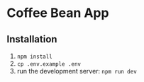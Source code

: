 # Coffee Bean App


## Installation

1. `npm install`
2. `cp .env.example .env`
3. run the development server: `npm run dev`